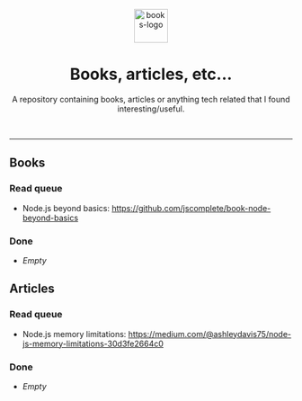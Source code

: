 <p align="center">
  <img src="https://emojipedia-us.s3.dualstack.us-west-1.amazonaws.com/thumbs/120/apple/285/books_1f4da.png" alt="books-logo" width="60"/>
</p>
<h1 align="center">
    Books, articles, etc...
</h1>
<p align="center">
A repository containing books, articles or anything tech related that I found interesting/useful.

</p>

<br />

--- 

## Books
### Read queue
- Node.js beyond basics: https://github.com/jscomplete/book-node-beyond-basics

### Done
- _Empty_

## Articles
### Read queue
- Node.js memory limitations: https://medium.com/@ashleydavis75/node-js-memory-limitations-30d3fe2664c0

### Done
- _Empty_
